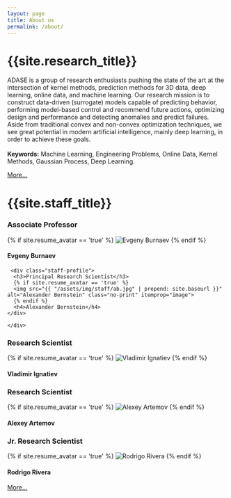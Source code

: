 ```yaml
---
layout: page
title: About us
permalink: /about/
---
```


<div class="research-details">
  <h1> {{site.research_title}} </h1>
  <p>ADASE is a group of research enthusiasts pushing the state of the art at the intersection of kernel methods, prediction methods for 3D data, 
  deep learning, online data, and machine learning. Our research mission is to construct data-driven (surrogate) models capable of predicting behavior, 
  performing model-based control and recommend future actions, optimizing design and performance and detecting anomalies and predict failures. 
  Aside from traditional convex and non-convex optimization techniques, we see great potential in modern artificial intelligence, mainly deep learning, 
  in order to achieve these goals.<br/> <br/>
  <strong>Keywords:</strong> Machine Learning, Engineering Problems, Online Data, Kernel Methods, Gaussian Process, Deep Learning.</p>
<a class="project-link" href="/academic-projects/">More...</a>
</div>

<div class="staff-details">
  <h1> {{site.staff_title}} </h1>
  
  <div class = "user">
  <div class="staff-profile">
     <h3>Associate Professor</h3>
      {% if site.resume_avatar == 'true' %}
      <img src="{{ "/assets/img/staff/pb.png" | prepend: site.baseurl }}" alt="Evgeny Burnaev" class="no-print" itemprop="image">
      {% endif %}
      <h4>Evgeny Burnaev</h4>
    </div>
    
     <div class="staff-profile">
      <h3>Principal Research Scientist</h3>
      {% if site.resume_avatar == 'true' %}
      <img src="{{ "/assets/img/staff/ab.jpg" | prepend: site.baseurl }}" alt="Alexander Bernstein" class="no-print" itemprop="image">
      {% endif %}
      <h4>Alexander Bernstein</h4>
    </div>
    
    </div>
      
  <div class="user">
    <div class="staff-profile">
      <h3>Research Scientist</h3>
      {% if site.resume_avatar == 'true' %}
      <img src="{{ "/assets/img/staff/vi.png" | prepend: site.baseurl }}" alt="Vladimir Ignatiev" class="no-print" itemprop="image">
      {% endif %}
      <h4>Vladimir Ignatiev</h4>
    </div>
    <div class="staff-profile">
      <h3>Research Scientist</h3>
      {% if site.resume_avatar == 'true' %}
      <img src="{{ "/assets/img/staff/aa.png" | prepend: site.baseurl }}" alt="Alexey Artemov" class="no-print" itemprop="image">
      {% endif %}
      <h4>Alexey Artemov</h4>
    </div>
    <div class="staff-profile">
      <h3>Jr. Research Scientist</h3>
      {% if site.resume_avatar == 'true' %}
      <img src="{{ "/assets/img/staff/rr.png" | prepend: site.baseurl }}" alt="Rodrigo Rivera" class="no-print" itemprop="image">
      {% endif %}
      <h4>Rodrigo Rivera</h4>
    </div>
</div>
<a class="project-link" href="{{ "/staff/" | prepend: site.baseurl }}">More...</a>  


</div>

